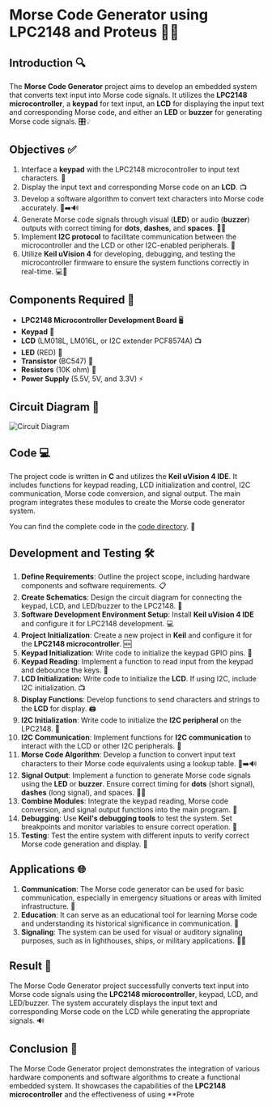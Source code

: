 # **Morse Code Generator using LPC2148 and Proteus** 🤖🔌

## **Introduction** 🔍
The **Morse Code Generator** project aims to develop an embedded system that converts text input into Morse code signals. It utilizes the **LPC2148 microcontroller**, a **keypad** for text input, an **LCD** for displaying the input text and corresponding Morse code, and either an **LED** or **buzzer** for generating Morse code signals. 🎛️💡

## **Objectives** ✅
1. Interface a **keypad** with the LPC2148 microcontroller to input text characters. 🎹
2. Display the input text and corresponding Morse code on an **LCD**. 📺
3. Develop a software algorithm to convert text characters into Morse code accurately. 🔣➡️🔊
4. Generate Morse code signals through visual (**LED**) or audio (**buzzer**) outputs with correct timing for **dots**, **dashes**, and **spaces**. 🔴🔔
5. Implement **I2C protocol** to facilitate communication between the microcontroller and the LCD or other I2C-enabled peripherals. 🔗
6. Utilize **Keil uVision 4** for developing, debugging, and testing the microcontroller firmware to ensure the system functions correctly in real-time. 💻🐞

## **Components Required** 🛒
- **LPC2148 Microcontroller Development Board** 🖥️
- **Keypad** 🎹
- **LCD** (LM018L, LM016L, or I2C extender PCF8574A) 📺
- **LED** (RED) 🔴
- **Transistor** (BC547) 🔌
- **Resistors** (10K ohm) 🔌
- **Power Supply** (5.5V, 5V, and 3.3V) ⚡

## **Circuit Diagram** 🔌
![Circuit Diagram](path-to-your-image)

## **Code** 💻
The project code is written in **C** and utilizes the **Keil uVision 4 IDE**. It includes functions for keypad reading, LCD initialization and control, I2C communication, Morse code conversion, and signal output. The main program integrates these modules to create the Morse code generator system.

You can find the complete code in the [code directory](https://github.com/shreeshatp83/MORSECODE/blob/main/morse_code.c). 📂

## **Development and Testing** 🛠️
1. **Define Requirements**: Outline the project scope, including hardware components and software requirements. 📋
2. **Create Schematics**: Design the circuit diagram for connecting the keypad, LCD, and LED/buzzer to the LPC2148. 🔌
3. **Software Development Environment Setup**: Install **Keil uVision 4 IDE** and configure it for LPC2148 development. 💻
4. **Project Initialization**: Create a new project in **Keil** and configure it for the **LPC2148 microcontroller**. 🆕
5. **Keypad Initialization**: Write code to initialize the keypad GPIO pins. 🎹
6. **Keypad Reading**: Implement a function to read input from the keypad and debounce the keys. 🔑
7. **LCD Initialization**: Write code to initialize the **LCD**. If using I2C, include I2C initialization. 📺
8. **Display Functions**: Develop functions to send characters and strings to the **LCD** for display. 🖨️
9. **I2C Initialization**: Write code to initialize the **I2C peripheral** on the LPC2148. 🔗
10. **I2C Communication**: Implement functions for **I2C communication** to interact with the LCD or other I2C peripherals. 📡
11. **Morse Code Algorithm**: Develop a function to convert input text characters to their Morse code equivalents using a lookup table. 🔣➡️🔊
12. **Signal Output**: Implement a function to generate Morse code signals using the **LED** or **buzzer**. Ensure correct timing for **dots** (short signal), **dashes** (long signal), and spaces. 🔴🔔
13. **Combine Modules**: Integrate the keypad reading, Morse code conversion, and signal output functions into the main program. 🔗
14. **Debugging**: Use **Keil's debugging tools** to test the system. Set breakpoints and monitor variables to ensure correct operation. 🐞
15. **Testing**: Test the entire system with different inputs to verify correct Morse code generation and display. 🧪

## **Applications** 🌐
1. **Communication**: The Morse code generator can be used for basic communication, especially in emergency situations or areas with limited infrastructure. 📡
2. **Education**: It can serve as an educational tool for learning Morse code and understanding its historical significance in communication. 🏫
3. **Signaling**: The system can be used for visual or auditory signaling purposes, such as in lighthouses, ships, or military applications. 🚢⚓

## **Result** 🎉
The Morse Code Generator project successfully converts text input into Morse code signals using the **LPC2148 microcontroller**, keypad, LCD, and LED/buzzer. The system accurately displays the input text and corresponding Morse code on the LCD while generating the appropriate signals. 🔊

## **Conclusion** 🏁
The Morse Code Generator project demonstrates the integration of various hardware components and software algorithms to create a functional embedded system. It showcases the capabilities of the **LPC2148 microcontroller** and the effectiveness of using **Prote

